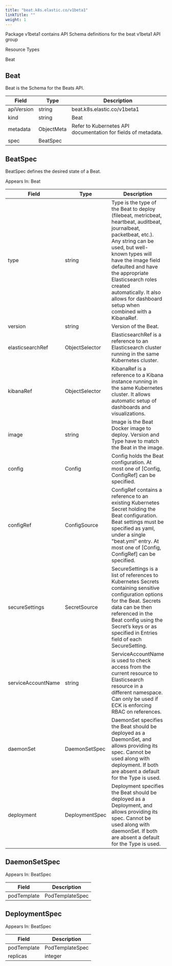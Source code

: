```yaml
---
title: "beat.k8s.elastic.co/v1beta1"
linkTitle: ""
weight: 1
---
```


Package v1beta1 contains API Schema definitions for the beat v1beta1 API group

Resource Types

Beat

## Beat

Beat is the Schema for the Beats API.

| Field      | Type       | Description                                                   |
| ---------- | ---------- | ------------------------------------------------------------- |
| apiVersion | string     | beat.k8s.elastic.co/v1beta1                                   |
| kind       | string     | Beat                                                          |
| metadata   | ObjectMeta | Refer to Kubernetes API documentation for fields of metadata. |
| spec       | BeatSpec   |                                                               |

## BeatSpec

BeatSpec defines the desired state of a Beat.

Appears In: Beat

| Field              | Type           | Description                                                                                                                                                                                                                                                                                                                                 |
| ------------------ | -------------- | ------------------------------------------------------------------------------------------------------------------------------------------------------------------------------------------------------------------------------------------------------------------------------------------------------------------------------------------- |
| type               | string         | Type is the type of the Beat to deploy (filebeat, metricbeat, heartbeat, auditbeat, journalbeat, packetbeat, etc.). Any string can be used, but well-known types will have the image field defaulted and have the appropriate Elasticsearch roles created automatically. It also allows for dashboard setup when combined with a KibanaRef. |
| version            | string         | Version of the Beat.                                                                                                                                                                                                                                                                                                                        |
| elasticsearchRef   | ObjectSelector | ElasticsearchRef is a reference to an Elasticsearch cluster running in the same Kubernetes cluster.                                                                                                                                                                                                                                         |
| kibanaRef          | ObjectSelector | KibanaRef is a reference to a Kibana instance running in the same Kubernetes cluster. It allows automatic setup of dashboards and visualizations.                                                                                                                                                                                           |
| image              | string         | Image is the Beat Docker image to deploy. Version and Type have to match the Beat in the image.                                                                                                                                                                                                                                             |
| config             | Config         | Config holds the Beat configuration. At most one of [Config, ConfigRef] can be specified.                                                                                                                                                                                                                                                   |
| configRef          | ConfigSource   | ConfigRef contains a reference to an existing Kubernetes Secret holding the Beat configuration. Beat settings must be specified as yaml, under a single "beat.yml" entry. At most one of [Config, ConfigRef] can be specified.                                                                                                              |
| secureSettings     | SecretSource   | SecureSettings is a list of references to Kubernetes Secrets containing sensitive configuration options for the Beat. Secrets data can be then referenced in the Beat config using the Secret’s keys or as specified in Entries field of each SecureSetting.                                                                                |
| serviceAccountName | string         | ServiceAccountName is used to check access from the current resource to Elasticsearch resource in a different namespace. Can only be used if ECK is enforcing RBAC on references.                                                                                                                                                           |
| daemonSet          | DaemonSetSpec  | DaemonSet specifies the Beat should be deployed as a DaemonSet, and allows providing its spec. Cannot be used along with deployment. If both are absent a default for the Type is used.                                                                                                                                                     |
| deployment         | DeploymentSpec | Deployment specifies the Beat should be deployed as a Deployment, and allows providing its spec. Cannot be used along with daemonSet. If both are absent a default for the Type is used.                                                                                                                                                    |

## DaemonSetSpec

Appears In: BeatSpec

| Field       | Description     |
| ----------- | --------------- |
| podTemplate | PodTemplateSpec |

## DeploymentSpec

Appears In: BeatSpec

| Field       | Description     |
| ----------- | --------------- |
| podTemplate | PodTemplateSpec |
| replicas    | integer         |
